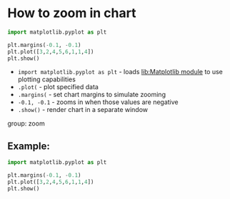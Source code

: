 # How to zoom in chart

```python
import matplotlib.pyplot as plt

plt.margins(-0.1, -0.1)
plt.plot([3,2,4,5,6,1,1,4])
plt.show()
```

- `import matplotlib.pyplot as plt` - loads [lib:Matplotlib module](python-matplotlib/how-to-install-matplotlib-python-lib-in-ubuntu-ubuntuversion) to use plotting capabilities
- `.plot(` - plot specified data
- `.margins(` - set chart margins to simulate zooming
- `-0.1, -0.1` - zooms in when those values are negative
- `.show()` - render chart in a separate window

group: zoom

## Example: 
```python
import matplotlib.pyplot as plt

plt.margins(-0.1, -0.1)
plt.plot([3,2,4,5,6,1,1,4])
plt.show()
```

